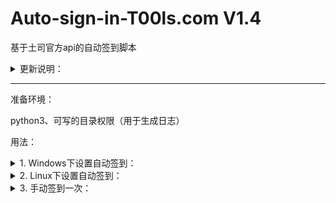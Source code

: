 # Auto-sign-in-T00ls.com V1.4
基于土司官方api的自动签到脚本

<details>
<summary>更新说明：</summary>
2021.9.19：修复了土司更换域名导致的错误，目前统一采用com域名进行签到。</br>
2020.8.18：修复了pickle未导入的bug(其实是传错版本了。。)https://github.com/raddyfiy/Auto-sign-in-T00ls.net/issues/2#issue-679309785  </br>
2020.7.7：账号密码登录后自动保存cookie，在失效前免登录，失效后再用密码登录</br>
2020.4.9：@we1x4n 添加了webhook以使用微信查看签到结果</br>
2020.3.28：修正api导致的错误</br>
</details>

*****************
准备环境：

python3、可写的目录权限（用于生成日志）

用法：

<details>
  <summary>1. Windows下设置自动签到：</summary>
  
    1) . 打开命令行cmd，输入： 
     schtasks /create /sc daily /tn "t00ls_sign" /tr "python Auto_tools_signin.py"
  
    2) .在cmd输入compmgmt.msc，打开计算机管理，在左侧选择系统工具->任务计划程序->活动任务->找到t00ls_sign双击->属性->操作->编辑，
      在“起始于”里写入你存放脚本的文件夹路径。
 ![image](https://github.com/raddyfiy/cod/blob/master/2020-03-28_153315.png)
    
    3) .上面两步都要做，可以在log.txt查看签到日志.
</details>


<details>
  <summary>2. Linux下设置自动签到：</summary>
  
    1) 
      crontab -e
  
    2) 写以下指令，每天5.00am自动执行。
      0 5 * * * python /path/Auto_tools_signin.py
</details>
    

<details>
  <summary>3. 手动签到一次：</summary>
    
    python3 Auto_tools_signin.py
</details>


  
